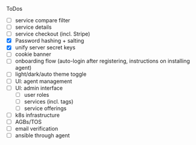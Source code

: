 ToDos

- [ ] service compare filter
- [ ] service details
- [ ] service checkout (incl. Stripe)
- [X] Password hashing + salting
- [X] unify server secret keys
- [ ] cookie banner
- [ ] onboarding flow (auto-login after registering, instructions on installing agent)
- [ ] light/dark/auto theme toggle
- [ ] UI: agent management
- [ ] UI: admin interface
    - [ ] user roles
    - [ ] services (incl. tags)
    - [ ] service offerings
- [ ] k8s infrastructure
- [ ] AGBs/TOS
- [ ] email verification
- [ ] ansible through agent